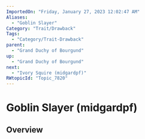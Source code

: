 ```yaml
---
ImportedOn: "Friday, January 27, 2023 12:02:47 AM"
Aliases:
  - "Goblin Slayer"
Category: "Trait/Drawback"
Tags:
  - "Category/Trait-Drawback"
parent:
  - "Grand Duchy of Bourgund"
up:
  - "Grand Duchy of Bourgund"
next:
  - "Ivory Squire (midgardpf)"
RWtopicId: "Topic_7820"
---
```

# Goblin Slayer (midgardpf)
## Overview
